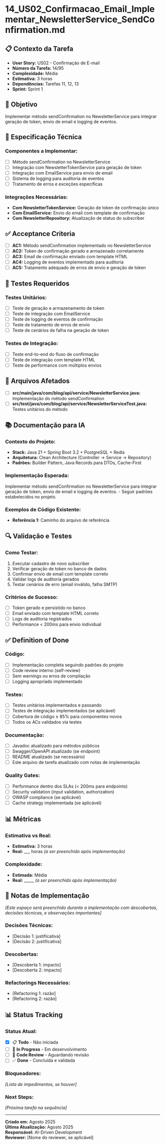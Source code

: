 # 14_US02_Confirmacao_Email_Implementar_NewsletterService_SendConfirmation.md

## 📋 Contexto da Tarefa
- **User Story:** US02 - Confirmação de E-mail
- **Número da Tarefa:** 14/95
- **Complexidade:** Média
- **Estimativa:** 3 horas
- **Dependências:** Tarefas 11, 12, 13
- **Sprint:** Sprint 1

## 🎯 Objetivo
Implementar método sendConfirmation no NewsletterService para integrar geração de token, envio de email e logging de eventos.

## 📝 Especificação Técnica

### **Componentes a Implementar:**
- [ ] Método sendConfirmation no NewsletterService
- [ ] Integração com NewsletterTokenService para geração de token
- [ ] Integração com EmailService para envio de email
- [ ] Sistema de logging para auditoria de eventos
- [ ] Tratamento de erros e exceções específicas

### **Integrações Necessárias:**
- **Com NewsletterTokenService:** Geração de token de confirmação único
- **Com EmailService:** Envio do email com template de confirmação
- **Com NewsletterRepository:** Atualização de status do subscriber

## ✅ Acceptance Criteria
- [ ] **AC1:** Método sendConfirmation implementado no NewsletterService
- [ ] **AC2:** Token de confirmação gerado e armazenado corretamente
- [ ] **AC3:** Email de confirmação enviado com template HTML
- [ ] **AC4:** Logging de eventos implementado para auditoria
- [ ] **AC5:** Tratamento adequado de erros de envio e geração de token

## 🧪 Testes Requeridos

### **Testes Unitários:**
- [ ] Teste de geração e armazenamento de token
- [ ] Teste de integração com EmailService
- [ ] Teste de logging de eventos de confirmação
- [ ] Teste de tratamento de erros de envio
- [ ] Teste de cenários de falha na geração de token

### **Testes de Integração:**
- [ ] Teste end-to-end do fluxo de confirmação
- [ ] Teste de integração com template HTML
- [ ] Teste de performance com múltiplos envios

## 🔗 Arquivos Afetados
- [ ] **src/main/java/com/blog/api/service/NewsletterService.java:** Implementação do método sendConfirmation
- [ ] **src/test/java/com/blog/api/service/NewsletterServiceTest.java:** Testes unitários do método

## 📚 Documentação para IA

### **Contexto do Projeto:**
- **Stack:** Java 21 + Spring Boot 3.2 + PostgreSQL + Redis
- **Arquitetura:** Clean Architecture (Controller → Service → Repository)
- **Padrões:** Builder Pattern, Java Records para DTOs, Cache-First

### **Implementação Esperada:**
Implementar método sendConfirmation no NewsletterService para integrar geração de token, envio de email e logging de eventos. - Seguir padrões estabelecidos no projeto.

### **Exemplos de Código Existente:**
- **Referência 1:** Caminho do arquivo de referência

## 🔍 Validação e Testes

### **Como Testar:**
1. Executar cadastro de novo subscriber
2. Verificar geração de token no banco de dados
3. Confirmar envio de email com template correto
4. Validar logs de auditoria gerados
5. Testar cenários de erro (email inválido, falha SMTP)

### **Critérios de Sucesso:**
- [ ] Token gerado e persistido no banco
- [ ] Email enviado com template HTML correto
- [ ] Logs de auditoria registrados
- [ ] Performance < 200ms para envio individual

## ✅ Definition of Done

### **Código:**
- [ ] Implementação completa seguindo padrões do projeto
- [ ] Code review interno (self-review)
- [ ] Sem warnings ou erros de compilação
- [ ] Logging apropriado implementado

### **Testes:**
- [ ] Testes unitários implementados e passando
- [ ] Testes de integração implementados (se aplicável)
- [ ] Cobertura de código ≥ 85% para componentes novos
- [ ] Todos os ACs validados via testes

### **Documentação:**
- [ ] Javadoc atualizado para métodos públicos
- [ ] Swagger/OpenAPI atualizado (se endpoint)
- [ ] README atualizado (se necessário)
- [ ] Este arquivo de tarefa atualizado com notas de implementação

### **Quality Gates:**
- [ ] Performance dentro dos SLAs (< 200ms para endpoints)
- [ ] Security validation (input validation, authorization)
- [ ] OWASP compliance (se aplicável)
- [ ] Cache strategy implementada (se aplicável)

## 📊 Métricas

### **Estimativa vs Real:**
- **Estimativa:** 3 horas
- **Real:** ___ horas *(a ser preenchido após implementação)*

### **Complexidade:**
- **Estimada:** Média
- **Real:** _____ *(a ser preenchido após implementação)*

## 📝 Notas de Implementação
*[Este espaço será preenchido durante a implementação com descobertas, decisões técnicas, e observações importantes]*

### **Decisões Técnicas:**
- [Decisão 1: justificativa]
- [Decisão 2: justificativa]

### **Descobertas:**
- [Descoberta 1: impacto]
- [Descoberta 2: impacto]

### **Refactorings Necessários:**
- [Refactoring 1: razão]
- [Refactoring 2: razão]

## 📊 Status Tracking

### **Status Atual:**
- [x] 📋 **Todo** - Não iniciada
- [ ] 🔄 **In Progress** - Em desenvolvimento  
- [ ] 👀 **Code Review** - Aguardando revisão
- [ ] ✅ **Done** - Concluída e validada

### **Bloqueadores:**
*[Lista de impedimentos, se houver]*

### **Next Steps:**
*[Próxima tarefa na sequência]*

---

**Criado em:** Agosto 2025  
**Última Atualização:** Agosto 2025  
**Responsável:** AI-Driven Development  
**Reviewer:** [Nome do reviewer, se aplicável]
